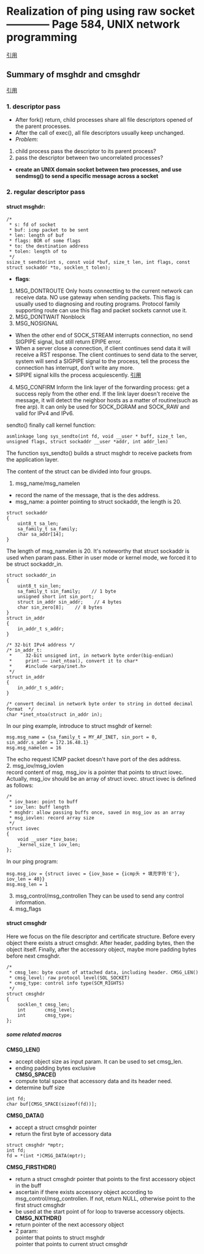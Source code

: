 # Realization of ping using raw socket ———— Page 584, UNIX network programming
[引用](https://blog.csdn.net/chenhanzhun/article/details/42080777?utm_source=blogxgwz0)

## Summary of msghdr and cmsghdr
[引用](https://my.oschina.net/NGINX08/blog/114140)
### 1. descriptor pass
- After fork() return, child processes share all file descriptors opened of the parent processes.
- After the call of exec(), all file descriptors usually keep unchanged.
- *Problem*: 
1. child process pass the descriptor to its parent process?
2. pass the descriptor between two uncorrelated processes?
- **create an UNIX domain socket between two processes, and use sendmsg() to send a specific message across a socket** 
### 2. regular descriptor pass
#### struct msghdr:
```
/*
 * s: fd of socket
 * buf: icmp packet to be sent 
 * len: length of buf
 * flags: BOR of some flags
 * to: the destination address 
 * tolen: length of to
 */
ssize_t sendto(int s, const void *buf, size_t len, int flags, const struct sockaddr *to, socklen_t tolen);
```
- **flags**:
1. MSG_DONTROUTE
Only hosts connectting to the current network can receive data. NO use gateway when sending packets. This flag is usually used to diagnosing and routing programs. Protocol family supporting route can use this flag and packet sockets cannot use it.
2. MSG_DONTWAIT
Nonblock
3. MSG_NOSIGNAL 
- When the other end of SOCK_STREAM interrupts connection, no send SIGPIPE signal, but still return EPIPE error.
- When a server close a connection, if client continues send data it will receive a RST response. The client continues to send data to the server, system will send a SIGPIPE signal to the process, tell the process the connection has interrupt, don't write any more.
- SIPIPE signal kills the process acquiescently.
[引用](https://www.cnblogs.com/lit10050528/p/5116566.html)
4. MSG_CONFIRM
Inform the link layer of the forwarding process: get a success reply from the other end. If the link layer doesn't receive the message, it will detect the neighbor hosts as a matter of routine(such as free arp). It can only be used for SOCK_DGRAM and SOCK_RAW and valid for IPv4  and IPv6.

sendto() finally call kernel function:
```
asmlinkage long sys_sendto(int fd, void __user * buff, size_t len, unsigned flags, struct sockaddr __user *addr, int addr_len)
``` 
The function sys_sendto() builds a struct msghdr to receive packets from the application layer.

The content of the struct can be divided into four groups.
1. msg_name/msg_namelen
- record the name of the message, that is the des address.
- msg_name: a pointer pointing to struct sockaddr, the length is 20.
```
struct sockaddr
{
    uint8_t sa_len;
    sa_family_t sa_family;
    char sa_addr[14];
}
```
The length of msg_namelen is 20. It's noteworthy that struct sockaddr is used when param pass. Either in user mode or kernel mode, we forced it to be struct sockaddr_in.
```
struct sockaddr_in
{
    uint8_t sin_len;
    sa_family_t sin_family;    // 1 byte
    unsigned short int sin_port;   
    struct in_addr sin_addr;    // 4 bytes
    char sin_zero[8];    // 8 bytes
}
struct in_addr
{
    in_addr_t s_addr;
}
```
```
/* 32-bit IPv4 address */
/* in_addr_t:
 *     32-bit unsigned int, in network byte order(big-endian)
 *     print —— inet_ntoa(), convert it to char*
 *     #include <arpa/inet.h>		
 */
struct in_addr
{
	in_addr_t s_addr;
}

/* convert decimal in network byte order to string in dotted decimal format  */
char *inet_ntoa(struct in_addr in);
```
In our ping example, introduce to struct msghdr of kernel:
```
msg.msg_name = {sa_family_t = MY_AF_INET, sin_port = 0, sin_addr.s_addr = 172.16.48.1}
msg.msg_namelen = 16
```
The echo request ICMP packet doesn't have port of the des address.  
2. msg_iov/msg_iovlen  
record content of msg, msg_iov is a pointer that points to struct iovec. Actually, msg_iov should be an array of struct iovec. struct iovec is defined as follows:
```
/*
 * iov_base: point to buff
 * iov_len: buff length
 * msghdr: allow passing buffs once, saved in msg_iov as an array
 * msg_iovlen: record array size
 */
struct iovec
{
    void __user *iov_base;
    _kernel_size_t iov_len;
};
```
In our ping program:
```
msg.msg_iov = {struct iovec = {iov_base = {icmp头 + 填充字符'E'}, iov_len = 40}}
msg.msg_len = 1
```
3. msg_control/msg_controllen
They can be used to send any control information.
4. msg_flags  

#### struct cmsghdr
Here we focus on the file descriptor and certificate structure. Before every object there exists a struct cmsghdr. After header, padding bytes, then the object itself. Finally, after the accessory object, maybe more padding bytes before next cmsghdr.

```
/*
 * cmsg_len: byte count of attached data, including header. CMSG_LEN()
 * cmsg_level: raw protocol level(SOL_SOCKET)
 * cmsg_type: control info type(SCM_RIGHTS)
 */
struct cmsghdr
{
    socklen_t cmsg_len;
    int		  cmsg_level; 
    int 	  cmsg_type;
};
```

##### some related macros
**CMSG_LEN()**
- accept object size as input param. It can be used to set cmsg_len. 
- ending padding bytes exclusive  
**CMSG_SPACE()** 
- compute total space that accessory data and its header need.
- determine buff size
```
int fd;
char buf[CMSG_SPACE(sizeof(fd))];
```
**CMSG_DATA()**
- accept a struct cmsghdr pointer
- return the first byte of accessory data
```
struct cmsghdr *mptr;
int fd;
fd = *(int *)CMSG_DATA(mptr);
```
**CMSG_FIRSTHDR()**
- return a struct cmsghdr pointer that points to the first accessory object in the buff
- ascertain if there exists accessory object according to msg_control/msg_controllen. If not, return NULL, otherwise point to the first struct cmsghdr
- be used at the start point of for loop to traverse accessory objects.  
**CMSG_NXTHDR()**
- return pointer of the next accessory object
- 2 param:  
		pointer that points to struct msghdr  
		pointer that points to current struct cmsghdr  





